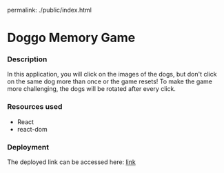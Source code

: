 permalink: ./public/index.html

# Doggo Memory Game

### Description

In this application, you will click on the images of the dogs, but don't click on the same dog more than once or the game resets! To make the game more challenging, the dogs will be rotated after every click.

### Resources used

* React
* react-dom


### Deployment

The deployed link can be accessed here: [link](http://https://krystalcw.github.io/doggo-memory-game/ "Doggo Memory Game")